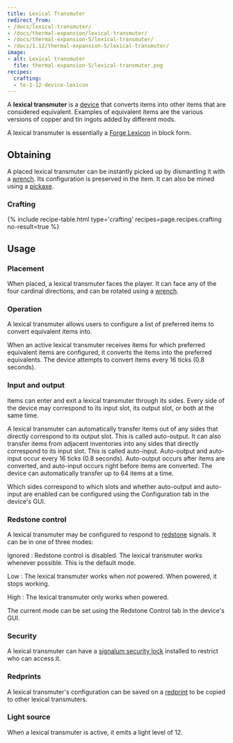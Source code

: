 ```yaml
---
title: Lexical Transmuter
redirect_from:
- /docs/lexical-transmuter/
- /docs/thermal-expansion/lexical-transmuter/
- /docs/thermal-expansion-5/lexical-transmuter/
- /docs/1.12/thermal-expansion-5/lexical-transmuter/
image:
- alt: Lexical transmuter
  file: thermal-expansion-5/lexical-transmuter.png
recipes:
  crafting:
  - te-1-12-device-lexicon
---
```


A **lexical transmuter** is a [device](../devices/) that converts items into
other items that are considered equivalent. Examples of equivalent items are the
various versions of copper and tin ingots added by different mods.

A lexical transmuter is essentially a [Forge Lexicon](../../thermal-foundation/forge-lexicon/) in
block form.


Obtaining
---------

A placed lexical transmuter can be instantly picked up by dismantling it with a
[wrench](../../wrenches/). Its configuration is preserved in the item. It can
also be mined using a [pickaxe](https://minecraft.wiki/w/Pickaxe).

### Crafting
{% include recipe-table.html type='crafting' recipes=page.recipes.crafting no-result=true %}


Usage
-----

### Placement
When placed, a lexical transmuter faces the player. It can face any of the four
cardinal directions, and can be rotated using a [wrench](../../wrenches/).

### Operation
A lexical transmuter allows users to configure a list of preferred items to
convert equivalent items into.

When an active lexical transmuter receives items for which preferred equivalent
items are configured, it converts the items into the preferred equivalents. The
device attempts to convert items every 16 ticks (0.8 seconds).

### Input and output
Items can enter and exit a lexical transmuter through its sides. Every side of
the device may correspond to its input slot, its output slot, or both at the
same time.

A lexical transmuter can automatically transfer items out of any sides that
directly correspond to its output slot. This is called auto-output. It can also
transfer items from adjacent inventories into any sides that directly correspond
to its input slot. This is called auto-input. Auto-output and auto-input occur
every 16 ticks (0.8 seconds). Auto-output occurs after items are converted, and
auto-input occurs right before items are converted. The device can automatically
transfer up to 64 items at a time.

Which sides correspond to which slots and whether auto-output and auto-input are
enabled can be configured using the Configuration tab in the device's GUI.

### Redstone control
A lexical transmuter may be configured to respond to
[redstone](https://minecraft.wiki/w/Redstone) signals. It can be in one
of three modes:

Ignored
: Redstone control is disabled. The lexical transmuter works whenever possible.
This is the default mode.

Low
: The lexical transmuter works when *not* powered. When powered, it stops
working.

High
: The lexical transmuter only works when powered.

The current mode can be set using the Redstone Control tab in the device's GUI.

### Security
A lexical transmuter can have a [signalum security
lock](../../thermal-foundation/signalum-security-lock/) installed to restrict who can access it.

### Redprints
A lexical transmuter's configuration can be saved on a
[redprint](../../thermal-foundation/redprint/) to be copied to other lexical transmuters.

### Light source
When a lexical transmuter is active, it emits a light level of 12.
